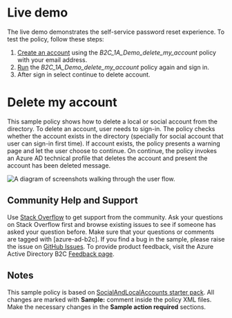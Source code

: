 
# Live demo

The live demo demonstrates the self-service password reset experience. To test the policy, follow these steps:

1. [Create an account](https://b2clivedemo.b2clogin.com/b2clivedemo.onmicrosoft.com/B2C_1A_Demo_delete_my_account/oauth2/v2.0/authorize?client_id=cfaf887b-a9db-4b44-ac47-5efff4e2902c&nonce=defaultNonce&redirect_uri=https%3A%2F%2Fjwt.ms&scope=openid&response_type=id_token&prompt=login) using the *B2C_1A_Demo_delete_my_account* policy with your email address.
1. [Run](https://b2clivedemo.b2clogin.com/b2clivedemo.onmicrosoft.com/B2C_1A_Demo_delete_my_account/oauth2/v2.0/authorize?client_id=cfaf887b-a9db-4b44-ac47-5efff4e2902c&nonce=defaultNonce&redirect_uri=https%3A%2F%2Fjwt.ms&scope=openid&response_type=id_token&prompt=login) the *B2C_1A_Demo_delete_my_account* policy again and sign in. 
1. After sign in select continue to delete account.

# Delete my account

This sample policy shows how to delete a local or social account from the directory. To delete an account, user needs to sign-in. The policy checks whether the account exists in the directory (specially for social account that user can sign-in first time). If account exists, the policy presents a warning page and let the user choose to continue. On continue, the policy invokes an Azure AD technical profile that deletes the account and present the account has been deleted message. 

![A diagram of screenshots walking through the user flow.](media/user-flow.png)


## Community Help and Support
Use [Stack Overflow](https://stackoverflow.com/questions/tagged/azure-ad-b2c) to get support from the community. Ask your questions on Stack Overflow first and browse existing issues to see if someone has asked your question before. Make sure that your questions or comments are tagged with [azure-ad-b2c].
If you find a bug in the sample, please raise the issue on [GitHub Issues](https://github.com/azure-ad-b2c/samples/issues).
To provide product feedback, visit the Azure Active Directory B2C [Feedback page](https://feedback.azure.com/forums/169401-azure-active-directory?category_id=160596).

## Notes
This sample policy is based on [SocialAndLocalAccounts starter pack](https://github.com/Azure-Samples/active-directory-b2c-custom-policy-starterpack/tree/master/SocialAndLocalAccounts). All changes are marked with **Sample:** comment inside the policy XML files. Make the necessary changes in the **Sample action required** sections. 
